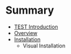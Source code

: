 # Summary

* [TEST Introduction](readmemd.md)
* [Overview](overview.md)
* [Installation](installation.md)
   * Visual Installation

